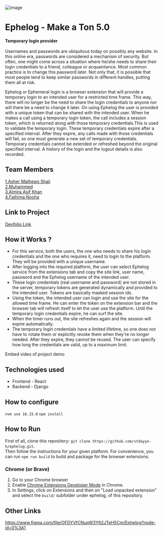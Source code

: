 ![image](https://user-images.githubusercontent.com/92361680/197824476-464d420d-26a6-4df5-aef3-99214fac1388.png)


# Ephelog - Make a Ton 5.0
**Temporary login provider**<br><br>
Usernames and passwords are ubiquitous today on possibly any website. In this online era, passwords are considered a mechanism of security. But often, one might come across a situation where he/she needs to share their login credentials to a friend, colleague or acquaintance. Most common practice is to change this password later. Not only that, it is possible that most people tend to keep similar passwords in different handles, putting them all at risk. 

Ephelog or Ephemeral login is a browser extension that will provide a temporary login to an intended user for a restricted time frame. This way, there will no longer be the need to share the login credentials to anyone nor will there be a need to change it later. On using Ephelog the user is provided with a unique token that can be shared with the intended user. When he makes a call using a temporary login token, the call includes a session token, which is returned along with those temporary credentials.This is used to validate the temporary login.
These temporary credentials expire after a specified interval. After they expire, any calls made with those credentials will fail, so one must generate a new set of temporary credentials. Temporary credentials cannot be extended or refreshed beyond the original specified interval. A history of the login and the logout details is also recorded. 

## Team Members
[1.Asher Mathews Shaji](https://github.com/Asher-MS)   
[2.Muhammed](https://github.com/muhammed-mizaj)   
[3.Almira Asif Khan](https://github.com/AlmiraKhan)   
[4.Fathima Nooha](https://github.com/nooha01)   

## Link to Project
[Devfolio Link](https://devfolio.co/projects/ephelog-a1ec)

## How it Works ?
* For this service, both the users, the one who needs to share his login credentials and the one who requires it, need to login to the platform. They will be provided with a unique username.
* After logging into the required platform, the user can select Ephelog service from the extensions tab and copy the site link, user name, password and the Ephelog username of the intended user. 
* These login credentials (real username and password) are not stored in the server, temporary tokens are generated dynamically and provided to the intended user. Tokens are basically masked session ids.
* Using the token, the intended user can login and use the site for the allowed time frame. He can enter the token on the extension bar and the browser tab will refresh itself to let the user use the platform. Until the temporary login credentials expire, he can surf the site. 
* When the timer runs out, the site refreshes again and the session will expire automatically. 
* The temporary login credentials have a limited lifetime, so one does not have to rotate them or explicitly revoke them when they're no longer needed. After they expire, they cannot be reused. The user can specify how long the credentials are valid, up to a maximum limit.

Embed video of project demo

## Technologies used
* Frontend - React
* Backend - Django

## How to configure
`nvm use 16.15.0` `npm install`

## How to Run
First of all, clone this repository: `git clone https://github.com/stdayyo-h/ephelog.git`.<br>
Then follow the instructions for your given platform. For convenience, you can run `npm run build` to build and package for the browser extensions.

### Chrome (or Brave)

1. Go to your Chrome browser
2. Enable [Chrome Extensions Developer Mode](https://developer.chrome.com/extensions/faq#faq-dev-01) in Chrome.
3. In Settings, click on Extensions and then on "Load unpacked extension" and select the `build/` subfolder under ephelog, of this repository.

## Other Links
https://www.figma.com/file/OFDYVfCNupW3Y62JTeH5Cm/Ephelog?node-id=0%3A1
